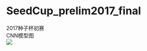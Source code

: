 # SeedCup_prelim2017_final
2017种子杯初赛</br>
<l>CNN模型图</br>
![](http://images2015.cnblogs.com/blog/1042406/201703/1042406-20170301104438813-230726230.png)</br>

